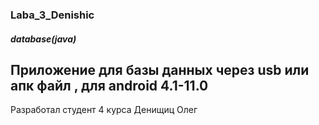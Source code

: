 ### Laba_3_Denishic


##### database(java)


## Приложение для базы данных через usb или апк файл , для android 4.1-11.0
Разработал студент 4 курса Денищиц Олег
